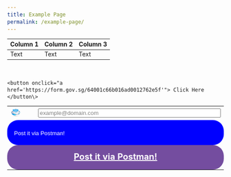 ```yaml
---
title: Example Page
permalink: /example-page/
---
```

| Column 1 | Column 2 | Column 3 |
| -------- | -------- | -------- |
| Text     | Text     | Text     |


<table>  
  <tr>  
    <td><img src="/images/emailIcon.jpg" alt="Email address..." width="50%" height="50%"></td>
		<td style="text-align: center; vertical-align:middle; horizontal-align: middle;"><input type="text" id="txtEmailAddress" size="50" value="example@domain.com" style="color:grey;width:auto"></td> 
  </tr>
	<tr>
		<td colspan="2" style="background:blue;color:white;font-size:20px;width:100%;height:50px;border-radius: 25px;cursor:hand;"><input type="submit" style="background:blue;color:white;border:none" value="Post it via Postman!"></td>
	</tr>
	<tr>
<td colspan="2" style="background:#744d9f;color:white;font-size:20px;text-align:center;width:100%;height:50px;border-radius: 25px;cursor:hand;"><b><a style="color:white;" href="/">Post it via Postman!</a></b></td>
	</tr>
	<tr>		
	</tr>	
	
	<button onclick="a href='https://form.gov.sg/64001c66b016ad0012762e5f'"> Click Here </button\>
</table>